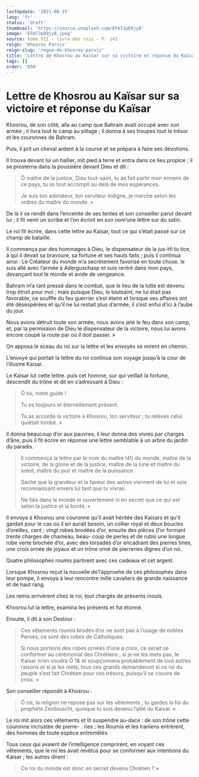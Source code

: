 ```yaml
---
lastUpdate: '2021-08-15'
lang: 'fr'
status: 'draft'
thumbnail: 'https://source.unsplash.com/EFm7JpD9jy8'
image: 'EFm7JpD9jy8.jpeg'
source: tome VII - livre des rois - P. 143
reign: 'Khosrou Parviz'
reign-slug: 'regne-de-khosrou-parviz'
title: 'Lettre de Khosrou au Kaïsar sur sa victoire et réponse du Kaïsar | Le Livre des Rois | Shâhnâmeh'
tags: []
order: '030'
---
```


<!-- LTeX: language=fr -->

# Lettre de Khosrou au Kaïsar sur sa victoire et réponse du Kaïsar

Khosrou, de son côté, alla au camp que Bahram avait occupé avec son armée ; il livra tout le camp au pillage ; il donna à ses troupes tout le trésor et les couronnes de Bahram.

Puis, il prit un cheval ardent à la course et se prépara à faire ses dévotions.

Il trouva devant lui un hallier, mit pied à terre et entra dans ce lieu propice ; il se prosterna dans la poussière devant Dieu et dit :

> Ô maître de la justice, Dieu tout-saint, tu as fait partir mon ennemi de ce pays, tu as tout accompli au delà de mes espérances.
>
> Je suis ton adorateur, ton serviteur indigne, je marche selon les ordres du maître du monde. »

De là il se rendit dans l’enceinte de ses tentes et son conseiller parut devant lui ; il fit venir un scribe et l’on écrivit en son nom’une lettre sur du satin.

Le roi fit écrire, dans cette lettre au Kaisar, tout ce qui s’était passé sur ce champ de bataille.

Il commença par des hommages à Dieu, le dispensateur de la jus-Hi tu tice, à qui il devait sa bravoure, sa fortune et ses hauts faits ; puis il continua ainsi : Le Créateur du monde m’a secrètement favorisé en toute chose. le suis allé avec l’armée à Aderguschasp et suis rentré dans mon pays, devançant tout le monde et avide de vengeance.

Bahram m’a tant pressé dans le combat, que le lieu de la lutte est devenu trop étroit pour moi ; mais puisque Dieu, le toutsaint, ne lui était pas favorable, ce souffle du feu guerrier s’est éteint et lorsque ses affaires ont été désespérées et qu’il ne lui restait plus d’armée, il s’est enfui d’ici à l’aube du jour.

Nous avons détruit toute son armée, nous avons jeté le feu dans son camp, et, par la permission de Dieu le dispensateur de la victoire, nous lui avons encore coupé la route par où il doit passer. »

On apposa le sceau du roi sur la lettre et les envoyés se mirent en chemin.

L’envoyé qui portait la lettre du roi continua son voyage jusqu’à la cour de l’illustre Kaisar.

Le Kaisar lut cette lettre. puis cet homme, sur qui veillait la fortune, descendit du trône et dit en s’adressant à Dieu :

> Ô toi, notre guide !
>
> Tu es toujours et éternellement présent.
>
> Tu as accordé la victoire à Khosrou, ton serviteur ; tu relèves celui quiétait tombé. »

Il donna beaucoup d’or aux pauvres, il leur donna des vivres par charges d’âne, puis il fit écrire en réponse une lettre semblable à un arbre du jardin du paradis.
>
> Il commença la lettre par le nom du maître I4!) du monde, maître de la victoire, de la gloire et de la justice, maître de la lune et maître du soleil, maître du jour et maître de la puissance.
>
> Sache que la grandeur et la faveur des astres viennent de lui et sois reconnaissant envers lui tant que tu vivras.
>
> Ne fais dans le monde ni ouvertement ni en secret que ce qui est selon la justice et la bonté. »

Il envoya à Khosrou une couronne qu’il avait héritée des Kaisars et qu’il gardait pour le cas où il en aurait besoin, un collier royal et deux boucles d’oreilles, cent ; vingt robes brodées d’or, ensuite des pièces (l’or formant trente charges de chameau, beau-
coup de perles et de rubis une longue robe verte brochée d’or, avec des torsades d’or encadrant des pierres tines, une croix ornée de joyaux et un trône orné de pierreries dignes d’un roi.

Quatre philosophes roumis partirent avec ces cadeaux et cet argent.

Lorsque Khosrou reçut la nouvelle de’l’approehe de ces philosophes dans leur pompe, il envoya à leur rencontre mille cavaliers de grande naissance et de haut rang.

Les remis arrivèrent chez le roi, tout chargés de présents inouïs.

Khosrou lut la lettre, examina les présents et fut étonné.

Ensuite, il dit à son Destour :

> Ces vêtements roumis brodés d’or ne sont pas à l’usage de nobles Perses, ce sont des robes de Catholiques.
>
> Si nous portions des robes ornées d’une a croix, ce serait se conformer au cérémonial des Chrétiens ; si je ne les mets pas, le Kaisar m’en voudra Ô 1& et soupçonnera probablement de tout autres raisons et si je les mets, tous ces grands demanderont si ce roi du peuple s’est fait Chrétien pour ces trésors, puisqu’il se couvre de croix. »

Son conseiller répondit à Khosrou :

> Ô roi, la religion ne repose pas sur les vêtements ; tu gardes la foi du prophète Zerdouscht, quoique tu sois devenu l’allié du Kaisar. »

Le roi mit alors ces vêtements et lit suspendre au-dace : de son trône cette couronne incrustée de pierre-
. ries ; les Roumis et les Iraniens entrèrent, des hommes de toute espèce entremêlés.

Tous ceux qui avaient de l’intelligence comprirent, en voyant ces vêtements, que le roi les avait revêtus pour se conformer aux intentions du Kaisar ; les autres dirent :

> Ce roi du monde est donc en secret devenu Chrétien ? »
